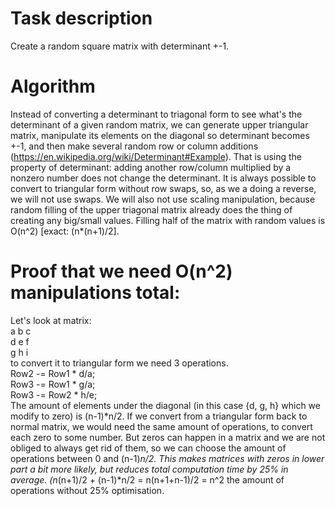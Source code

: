 # Task description
Create a random square matrix with determinant +-1.

# Algorithm
Instead of converting a determinant to triagonal form to see what's the determinant of a given random matrix, we can generate upper triangular matrix, manipulate its elements on the diagonal so determinant becomes +-1, 
and then make several random row or column additions (https://en.wikipedia.org/wiki/Determinant#Example). That is using the property of determinant:
adding another row/column multiplied by a nonzero number does not change the determinant. It is always possible to convert to triangular form without row swaps, so, as we a doing a reverse, we will not use swaps.
We will also not use scaling manipulation, because random filling of the upper triagonal matrix already does the thing of creating any big/small values.
Filling half of the matrix with random values is O(n^2) [exact: (n*(n+1)/2].  

# Proof that we need O(n^2) manipulations total:
Let's look at matrix:\
a b c\
d e f\
g h i\
to convert it to triangular form we need 3 operations.\
Row2 -= Row1 * d/a;\
Row3 -= Row1 * g/a;\
Row3 -= Row2 * h/e;\
The amount of elements under the diagonal (in this case {d, g, h} which we modify to zero) is (n-1)*n/2.
If we convert from a triangular form back to normal matrix, we would need the same amount of operations, to convert each zero to some number. 
But zeros can happen in a matrix and we are not obliged to always get rid of them, so we can choose the amount of operations between 0 and (n-1)*n/2. 
This makes matrices with zeros in lower part a bit more likely, but reduces total computation time by 25% in average.
(n*(n+1)/2 + (n-1)*n/2 = n(n+1+n-1)/2 = n^2 the amount of operations without 25% optimisation.




